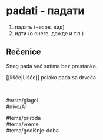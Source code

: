 # padati - падати

1. падать (несов. вид)  
2. идти (о снеге, дожде и т.п.)

## Rečenice

Sneg pada već satima bez prestanka.

[[lišće|Lišće]] polako pada sa drveća.

<br>

#vrsta/glagol  
#nivo/A1  

#tema/priroda  
#tema/vreme  
#tema/godišnje-doba  
